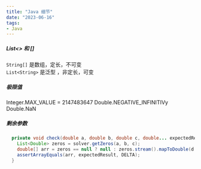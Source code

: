 ```yaml
---
title: "Java 细节"
date: "2023-06-16"
tags:
- Java
---
```


##### List<> 和 []
`String[]` 是数组，定长，不可变  
`List<String>` 是泛型 ，非定长，可变

##### 极限值
Integer.MAX_VALUE = 2147483647
Double.NEGATIVE_INFINITIVy
Double.NaN

##### 剩余参数
```java
  private void check(double a, double b, double c, double... expectedResult) {
    List<Double> zeros = solver.getZeros(a, b, c);
    double[] arr = zeros == null ? null : zeros.stream().mapToDouble(d -> d).toArray();
    assertArrayEquals(arr, expectedResult, DELTA);
  }
```

